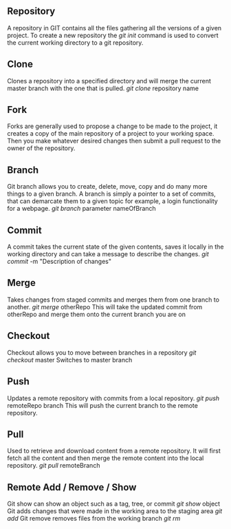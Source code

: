 ## Repository
A repository in GIT contains all the files gathering all the versions of a given project.
To create a new repository the *git init* command is used to convert the current working directory to a git repository.

## Clone 
Clones a repository into a specified directory and will merge the current master branch with the one that is pulled. 
*git clone* repository name

## Fork
Forks are generally used to propose a change to be made to the project, it creates a copy of the main repository of a project to your working space. Then you make whatever desired changes then submit a pull request to the owner of the repository.

## Branch
Git branch allows you to create, delete, move, copy and do many more things to a given branch. A branch is simply a pointer to a set of commits, that can demarcate them to a given topic for example, a login functionality for a webpage.
*git branch* parameter nameOfBranch

## Commit
A commit takes the current state of the given contents, saves it locally in the working directory and can take a message to describe the changes.
*git commit* -m "Description of changes"

## Merge
Takes changes from staged commits and merges them from one branch to another.
*git merge* otherRepo
This will take the updated commit from otherRepo and merge them onto the current branch you are on

## Checkout
Checkout allows you to move between branches in a repository 
*git checkout* master
Switches to master branch

## Push
Updates a remote repository with commits from a local repository.
*git push* remoteRepo branch
This will push the current branch to the remote repository.

## Pull 
Used to retrieve and download content from a remote repository. It will first fetch all the content and then merge the remote content into the local repository.
*git pull* remoteBranch

## Remote Add / Remove / Show
Git show can show an object such as a tag, tree, or commit
*git show* object
Git adds changes that were made in the working area to the staging area
*git add*
Git remove removes files from the working branch
*git rm*

